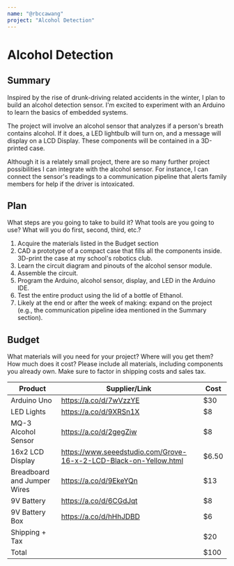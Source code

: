 ```yaml
---
name: "@rbccawang"
project: "Alcohol Detection" 
---
```


# Alcohol Detection 

## Summary

Inspired by the rise of drunk-driving related accidents in the winter, I plan to build an alcohol detection sensor. I'm excited to experiment with an Arduino to learn the basics of embedded systems. 

The project will involve an alcohol sensor that analyzes if a person's breath contains alcohol. If it does, a LED lightbulb will turn on, and a message will display on a LCD Display. These components will be contained in a 3D-printed case.

Although it is a relately small project, there are so many further project possibilities I can integrate with the alcohol sensor. For instance, I can connect the sensor's readings to a communication pipeline that alerts family members for help if the driver is intoxicated. 

## Plan

What steps are you going to take to build it? What tools are you going to use? What will you do first, second, third, etc.?
1. Acquire the materials listed in the Budget section
2. CAD a prototype of a compact case that fills all the components inside. 3D-print the case at my school's robotics club.
3. Learn the circuit diagram and pinouts of the alcohol sensor module.
4. Assemble the circuit.  
5. Program the Arduino, alcohol sensor, display, and LED in the Arduino IDE. 
6. Test the entire product using the lid of a bottle of Ethanol.
7. Likely at the end or after the week of making: expand on the project (e.g., the communication pipeline idea mentioned in the Summary section).

## Budget

What materials will you need for your project? Where will you get them? How much does it cost? Please include all materials, including components you already own. Make sure to factor in shipping costs and sales tax.

| Product         | Supplier/Link                         | Cost   |
| --------------- | ------------------------------------- | ------ |
| Arduino Uno  | https://a.co/d/7wVzzYE | $30  |
| LED Lights | https://a.co/d/9XRSn1X | $8 |
| MQ-3 Alcohol Sensor | https://a.co/d/2gegZiw | $8 |
| 16x2 LCD Display | https://www.seeedstudio.com/Grove-16-x-2-LCD-Black-on-Yellow.html | $6.50 |
| Breadboard and Jumper Wires | https://a.co/d/9EkeYQn | $13 |
| 9V Battery | https://a.co/d/6CGdJqt | $8 |
| 9V Battery Box | https://a.co/d/hHhJDBD | $6 |
| Shipping + Tax |  | $20 |
| Total           |                                       | $100 |
